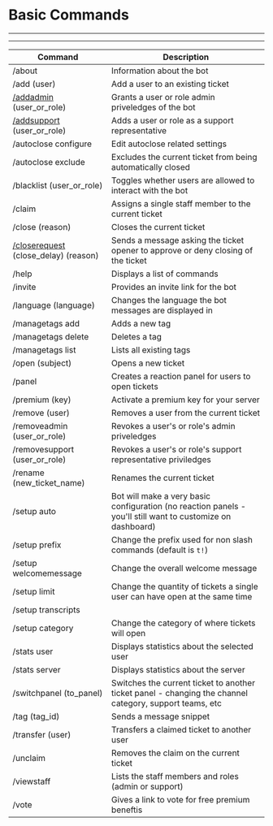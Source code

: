 # Basic Commands
***
***

|Command|Description|  
|--|--|  
| /about | Information about the bot |
| /add (user) | Add a user to an existing ticket |
| [/addadmin](./add-admin-support.md) (user_or_role) | Grants a user or role admin priveledges of the bot |
| [/addsupport](./add-admin-support.md) (user_or_role) | Adds a user or role as a support representative |
| /autoclose configure | Edit autoclose related settings |
| /autoclose exclude | Excludes the current ticket from being automatically closed |
| /blacklist (user_or_role) | Toggles whether users are allowed to interact with the bot |
| /claim | Assigns a single staff member to the current ticket |
| /close (reason) | Closes the current ticket |
| [/closerequest](./features/close-requests.md) (close_delay) (reason) | Sends a message asking the ticket opener to approve or deny closing of the ticket |
| /help | Displays a list of commands |
| /invite | Provides an invite link for the bot |
| /language (language) | Changes the language the bot messages are displayed in |
| /managetags add | Adds a new tag |
| /managetags delete | Deletes a tag |
| /managetags list | Lists all existing tags |
| /open (subject) | Opens a new ticket |
| /panel | Creates a reaction panel for users to open tickets |
| /premium (key) | Activate a premium key for your server |
| /remove (user) | Removes a user from the current ticket |
| /removeadmin (user_or_role) | Revokes a user's or role's admin priveledges |
| /removesupport (user_or_role) | Revokes a user's or role's support representative priviledges |
| /rename (new_ticket_name) | Renames the current ticket |
| /setup auto | Bot will make a very basic configuration (no reaction panels - you'll still want to customize on dashboard) |
| /setup prefix | Change the prefix used for non slash commands (default is `t!`) |
| /setup welcomemessage | Change the overall welcome message |
| /setup limit | Change the quantity of tickets a single user can have open at the same time |
| /setup transcripts |  |
| /setup category | Change the category of where tickets will open |
| /stats user | Displays statistics about the selected user |
| /stats server | Displays statistics about the server |
| /switchpanel (to_panel) | Switches the current ticket to another ticket panel - changing the channel category, support teams, etc |
| /tag (tag_id) | Sends a message snippet |
| /transfer (user) | Transfers a claimed ticket to another user |
| /unclaim | Removes the claim on the current ticket |
| /viewstaff | Lists the staff members and roles (admin or support) |
| /vote | Gives a link to vote for free premium beneftis |